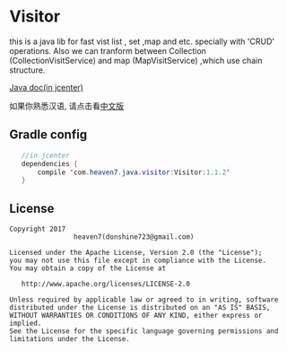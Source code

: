 # Visitor
this is a java lib for fast vist list , set ,map and etc. specially with 'CRUD' operations.
Also we can tranform between  Collection (CollectionVisitService) and map (MapVisitService) ,which use chain structure.

[Java doc(in jcenter)](https://bintray.com/lightsun/maven/Visitor/1.1.0#files/com/heaven7/java/visitor/Visitor/1.1.0)

如果你熟悉汉语, 请点击看[中文版](https://github.com/LightSun/Visitor/blob/master/README_CN.md)



## Gradle config

```java
   //in jcenter 
   dependencies {
       compile 'com.heaven7.java.visitor:Visitor:1.1.2'
   }
```


## License

    Copyright 2017  
                    heaven7(donshine723@gmail.com)

    Licensed under the Apache License, Version 2.0 (the "License");
    you may not use this file except in compliance with the License.
    You may obtain a copy of the License at

       http://www.apache.org/licenses/LICENSE-2.0

    Unless required by applicable law or agreed to in writing, software
    distributed under the License is distributed on an "AS IS" BASIS,
    WITHOUT WARRANTIES OR CONDITIONS OF ANY KIND, either express or implied.
    See the License for the specific language governing permissions and
    limitations under the License.

